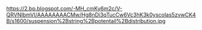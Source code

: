 https://2.bp.blogspot.com/-MH_cmKy6m2c/V-QRVNIbmVI/AAAAAAAACMw/Hg8nDi3qTucCw6Vc3hK3k0yscolas5zvwCK4B/s1600/suspension%2Bstring%2Bpotentail%2Bdistribution.jpg
